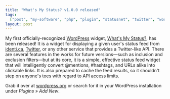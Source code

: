 ```yaml
---
title: "What's My Status? v1.0.0 released"
tags:
  ["post", "my-software", "php", "plugin", "statusnet", "twitter", "wordpress"]
layout: post
---
```


My first officially-recognized [WordPress](https://wordpress.org)
widget, <u>What's My Status?</u>, has been released! It is a widget for
displaying a given user's status feed from
[identi.ca](https://identi.ca), [Twitter](https://twitter.com), or any
other service that provides a Twitter-like API. There are several
features in the works for future versions—such as inclusion and
exclusion filters—but at its core, it is a simple, effective status feed
widget that will intelligently convert @mentions, \#hashtags, and URLs
alike into clickable links. It is also prepared to cache the feed
results, so it shouldn't step on anyone's toes with regard to API access
limits.<!--more-->

Grab it over at
[wordpress.org](https://wordpress.org/plugins/whats-my-status/) or
search for it in your WordPress installation under _Plugins » Add New_.
